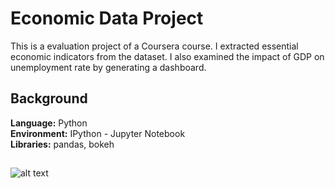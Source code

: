 # Economic Data Project
This is a evaluation project of a Coursera course. I extracted essential economic indicators from the dataset. I also examined the impact of GDP on unemployment rate by generating a dashboard.

## Background

**Language:** Python  
**Environment:** IPython - Jupyter Notebook  
**Libraries:** pandas, bokeh

##
![alt text](https://github.com/auweiting/Economic_data/blob/master/bokeh_plot.png "Dashboard")
